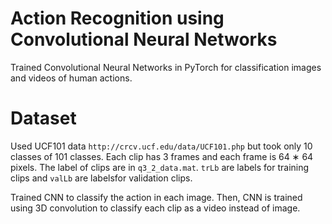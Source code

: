 # Action Recognition using Convolutional Neural Networks
Trained Convolutional Neural Networks in PyTorch for classification images and videos of human actions.  

# Dataset
Used UCF101 data `http://crcv.ucf.edu/data/UCF101.php` but took only 10 classes of 101 classes.
Each clip has 3 frames and each frame is 64 ∗ 64 pixels. The label of clips are in `q3_2_data.mat`. `trLb` are labels for training clips and `valLb` are labelsfor validation clips. 

Trained CNN to classify the action in each image. Then, CNN is trained using 3D convolution to classify each clip as a video instead of image.


